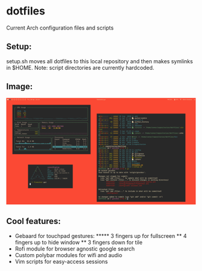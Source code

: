 # dotfiles
Current Arch configuration files and scripts

## Setup:
setup.sh moves all dotfiles to this local repository and then makes symlinks in $HOME. Note: script directories are currently hardcoded.

## Image:
![Example of dotfiles](https://raw.githubusercontent.com/ConorHK/dotfiles/master/images/gruvbox.png)

## Cool features:
* Gebaard for touchpad gestures:
***** 3 fingers up for fullscreen
** 4 fingers up to hide window
** 3 fingers down for tile
* Rofi module for browser agnostic google search
* Custom polybar modules for wifi and audio
* Vim scripts for easy-access sessions
